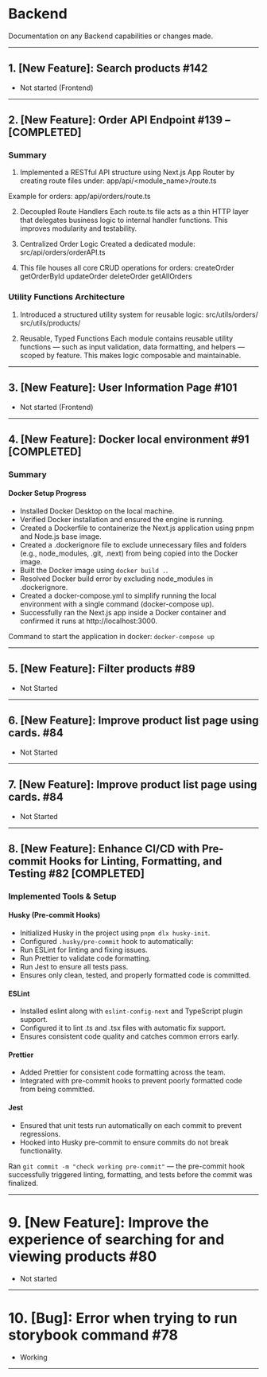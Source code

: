 # Backend

Documentation on any Backend capabilities or changes made.

---

## 1. [New Feature]: Search products #142

- Not started (Frontend)

---

## 2. [New Feature]: Order API Endpoint #139 – [COMPLETED]

### Summary

1. Implemented a RESTful API structure using Next.js App Router by creating route files under: app/api/<module_name>/route.ts

Example for orders:
app/api/orders/route.ts

2. Decoupled Route Handlers
   Each route.ts file acts as a thin HTTP layer that delegates business logic to internal handler functions. This improves modularity and testability.

3. Centralized Order Logic
   Created a dedicated module: src/api/orders/orderAPI.ts

4. This file houses all core CRUD operations for orders:
   createOrder
   getOrderById
   updateOrder
   deleteOrder
   getAllOrders

### Utility Functions Architecture

1. Introduced a structured utility system for reusable logic:
   src/utils/orders/
   src/utils/products/

2. Reusable, Typed Functions
   Each module contains reusable utility functions — such as input validation, data formatting, and helpers — scoped by feature. This makes logic composable and maintainable.

---

## 3. [New Feature]: User Information Page #101

- Not started (Frontend)

---

## 4. [New Feature]: Docker local environment #91 [COMPLETED]

### Summary

#### Docker Setup Progress

- Installed Docker Desktop on the local machine.
- Verified Docker installation and ensured the engine is running.
- Created a Dockerfile to containerize the Next.js application using pnpm and Node.js base image.
- Created a .dockerignore file to exclude unnecessary files and folders (e.g., node_modules, .git, .next) from being copied into the Docker image.
- Built the Docker image using `docker build .`.
- Resolved Docker build error by excluding node_modules in .dockerignore.
- Created a docker-compose.yml to simplify running the local environment with a single command (docker-compose up).
- Successfully ran the Next.js app inside a Docker container and confirmed it runs at http://localhost:3000.

Command to start the application in docker: `docker-compose up`

---

## 5. [New Feature]: Filter products #89

- Not Started

---

## 6. [New Feature]: Improve product list page using cards. #84

- Not Started

---

## 7. [New Feature]: Improve product list page using cards. #84

- Not Started

---

## 8. [New Feature]: Enhance CI/CD with Pre-commit Hooks for Linting, Formatting, and Testing #82 [COMPLETED]

### Implemented Tools & Setup
#### Husky (Pre-commit Hooks)
 - Initialized Husky in the project using `pnpm dlx husky-init`.
 - Configured `.husky/pre-commit` hook to automatically:
 - Run ESLint for linting and fixing issues.
 - Run Prettier to validate code formatting.
 - Run Jest to ensure all tests pass.
 - Ensures only clean, tested, and properly formatted code is committed.

#### ESLint
 - Installed eslint along with `eslint-config-next` and TypeScript plugin support.
 - Configured it to lint .ts and .tsx files with automatic fix support.
 - Ensures consistent code quality and catches common errors early.

#### Prettier
 - Added Prettier for consistent code formatting across the team.
 - Integrated with pre-commit hooks to prevent poorly formatted code from being committed.

#### Jest
 - Ensured that unit tests run automatically on each commit to prevent regressions.
 - Hooked into Husky pre-commit to ensure commits do not break functionality.

Ran `git commit -m "check working pre-commit"` — the pre-commit hook successfully triggered linting, formatting, and tests before the commit was finalized.

---

# 9. [New Feature]: Improve the experience of searching for and viewing products #80
- Not started

---

# 10. [Bug]: Error when trying to run storybook command #78
- Working

---